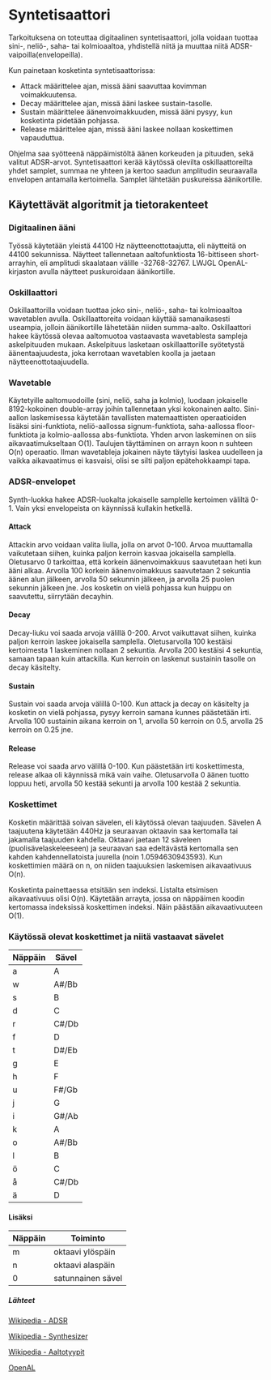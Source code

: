 # Syntetisaattori 
Tarkoituksena on toteuttaa digitaalinen syntetisaattori, jolla voidaan tuottaa sini-, neliö-, saha- tai kolmioaaltoa, yhdistellä niitä ja muuttaa niitä ADSR-vaipoilla(envelopeilla).

Kun painetaan kosketinta syntetisaattorissa:
  * Attack määrittelee ajan, missä ääni saavuttaa kovimman voimakkuutensa.
  * Decay määrittelee ajan, missä ääni laskee sustain-tasolle.
  * Sustain määrittelee äänenvoimakkuuden, missä ääni pysyy, kun kosketinta pidetään pohjassa.
  * Release määrittelee ajan, missä ääni laskee nollaan koskettimen vapauduttua.

Ohjelma saa syötteenä näppäimistöltä äänen korkeuden ja pituuden, sekä valitut ADSR-arvot. Syntetisaattori kerää käytössä olevilta oskillaattoreilta yhdet samplet, summaa ne yhteen ja kertoo saadun amplitudin seuraavalla envelopen antamalla kertoimella. Samplet lähtetään puskureissa äänikortille.

## Käytettävät algoritmit ja tietorakenteet

### Digitaalinen ääni
Työssä käytetään yleistä 44100 Hz näytteenottotaajutta, eli näytteitä on 44100 sekunnissa. Näytteet tallennetaan aaltofunktiosta 16-bittiseen short-arrayhin,
eli amplitudi skaalataan välille -32768-32767. LWJGL OpenAL-kirjaston avulla näytteet puskuroidaan äänikortille.

### Oskillaattori
Oskillaattorilla voidaan tuottaa joko sini-, neliö-, saha- tai kolmioaaltoa wavetablen avulla. Oskillaattoreita voidaan käyttää samanaikasesti useampia, jolloin äänikortille lähetetään niiden summa-aalto. Oskillaattori hakee käytössä olevaa aaltomuotoa vastaavasta wavetablesta sampleja askelpituuden mukaan. Askelpituus lasketaan oskillaattorille syötetystä äänentaajuudesta, joka kerrotaan wavetablen koolla ja jaetaan näytteenottotaajuudella.

### Wavetable
Käytetyille aaltomuodoille (sini, neliö, saha ja kolmio), luodaan jokaiselle 8192-kokoinen double-array joihin tallennetaan yksi kokonainen aalto. Sini-aallon laskemisessa käytetään tavallisten matemaattisten operaatioiden lisäksi sini-funktiota, neliö-aallossa signum-funktiota, saha-aallossa floor-funktiota ja kolmio-aallossa abs-funktiota. Yhden arvon laskeminen on siis aikavaatimukseltaan O(1). Taulujen täyttäminen on arrayn koon n suhteen O(n) operaatio. Ilman wavetableja jokainen näyte täytyisi laskea uudelleen ja vaikka aikavaatimus ei kasvaisi, olisi se silti paljon epätehokkaampi tapa.

### ADSR-envelopet

Synth-luokka hakee ADSR-luokalta jokaiselle samplelle kertoimen väliltä 0-1. Vain yksi envelopeista on käynnissä kullakin hetkellä.

#### Attack
Attackin arvo voidaan valita liulla, jolla on arvot 0-100. Arvoa muuttamalla vaikutetaan siihen, kuinka paljon kerroin kasvaa jokaisella samplella. Oletusarvo 0 tarkoittaa, että korkein äänenvoimakkuus saavutetaan heti kun ääni alkaa. Arvolla 100 korkein äänenvoimakkuus saavutetaan 2 sekuntia äänen alun jälkeen, arvolla 50 sekunnin jälkeen, ja arvolla 25 puolen sekunnin jälkeen jne. Jos kosketin on vielä pohjassa kun huippu on saavutettu, siirrytään decayhin.

#### Decay
Decay-liuku voi saada arvoja välillä 0-200. Arvot vaikuttavat siihen, kuinka paljon kerroin laskee jokaisella samplella. Oletusarvolla 100 kestäisi kertoimesta 1 laskeminen nollaan 2 sekuntia. Arvolla 200 kestäisi 4 sekuntia, samaan tapaan kuin attackilla. Kun kerroin on laskenut sustainin tasolle on decay käsitelty.

#### Sustain
Sustain voi saada arvoja välillä 0-100. Kun attack ja decay on käsitelty ja kosketin on vielä pohjassa, pysyy kerroin samana kunnes päästetään irti. Arvolla 100 sustainin aikana kerroin on 1, arvolla 50 kerroin on 0.5, arvolla 25 kerroin on 0.25 jne.

#### Release
Release voi saada arvo välillä 0-100. Kun päästetään irti koskettimesta, release alkaa oli käynnissä mikä vain vaihe. Oletusarvolla 0 äänen tuotto loppuu heti, arvolla 50 kestää sekunti ja arvolla 100 kestää 2 sekuntia.

### Koskettimet
Kosketin määrittää soivan sävelen, eli käytössä olevan taajuuden. Sävelen A taajuutena käytetään 440Hz ja seuraavan oktaavin
saa kertomalla tai jakamalla taajuuden kahdella. Oktaavi jaetaan 12 säveleen (puolisävelaskeleeseen) ja seuraavan saa edeltävästä kertomalla sen kahden kahdennellatoista juurella (noin 1.0594630943593). Kun koskettimien määrä on n, on niiden
taajuuksien laskemisen aikavaativuus O(n).

Kosketinta painettaessa etsitään sen indeksi. Listalta etsimisen aikavaativuus olisi O(n). Käytetään arrayta, jossa on näppäimen koodin kertomassa indeksissä koskettimen indeksi. Näin päästään aikavaativuuteen O(1).

### Käytössä olevat koskettimet ja niitä vastaavat sävelet
| Näppäin | Sävel |
|---------|-------|
| a | A |
| w | A#/Bb |
| s | B |
| d | C |
| r | C#/Db |
| f | D |
| t | D#/Eb |
| g | E |
| h | F |
| u | F#/Gb |
| j | G |
| i | G#/Ab |
| k | A |
| o | A#/Bb |
| l | B |
| ö | C |
| å | C#/Db |
| ä | D |

#### Lisäksi
| Näppäin | Toiminto |
|---|---|
| m | oktaavi ylöspäin |
| n | oktaavi alaspäin |
| 0 | satunnainen sävel |

##### Lähteet
[Wikipedia - ADSR](https://fi.wikipedia.org/wiki/ADSR)

[Wikipedia - Synthesizer](https://en.wikipedia.org/wiki/Synthesizer#Components)

[Wikipedia - Aaltotyypit](https://en.wikipedia.org/wiki/Non-sinusoidal_waveform)

[OpenAL](https://www.openal.org/documentation/OpenAL_Programmers_Guide.pdf)
